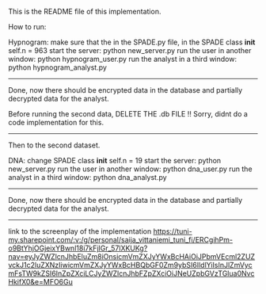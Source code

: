 This is the README file of this implementation.

How to run:

Hypnogram:
make sure that the in the SPADE.py file, in the SPADE class __init__ 
self.n = 963
start the server: python new_server.py
run the user in another window: python hypnogram_user.py
run the analyst in a third window: python hypnogram_analyst.py

***
Done, now there should be encrypted data in the database and partially decrypted data for the analyst.

Before running the second data, DELETE THE .db FILE !! Sorry, didnt do a code implementation for this.
***
Then to the second dataset.

DNA:
change SPADE class __init__ self.n = 19
start the server: python new_server.py
run the user in another window: python dna_user.py
run the analyst in a third window: python dna_analyst.py
***
Done, now there should be encrypted data in the database and partially decrypted data for the analyst.
***
link to the screenplay of the implementation
https://tuni-my.sharepoint.com/:v:/g/personal/saija_vittaniemi_tuni_fi/ERCgihPm-o9BtYhjOGjeixYBwnl18i7kFjIGr_57lXKUKg?nav=eyJyZWZlcnJhbEluZm8iOnsicmVmZXJyYWxBcHAiOiJPbmVEcml2ZUZvckJ1c2luZXNzIiwicmVmZXJyYWxBcHBQbGF0Zm9ybSI6IldlYiIsInJlZmVycmFsTW9kZSI6InZpZXciLCJyZWZlcnJhbFZpZXciOiJNeUZpbGVzTGlua0NvcHkifX0&e=MFO6Gu


